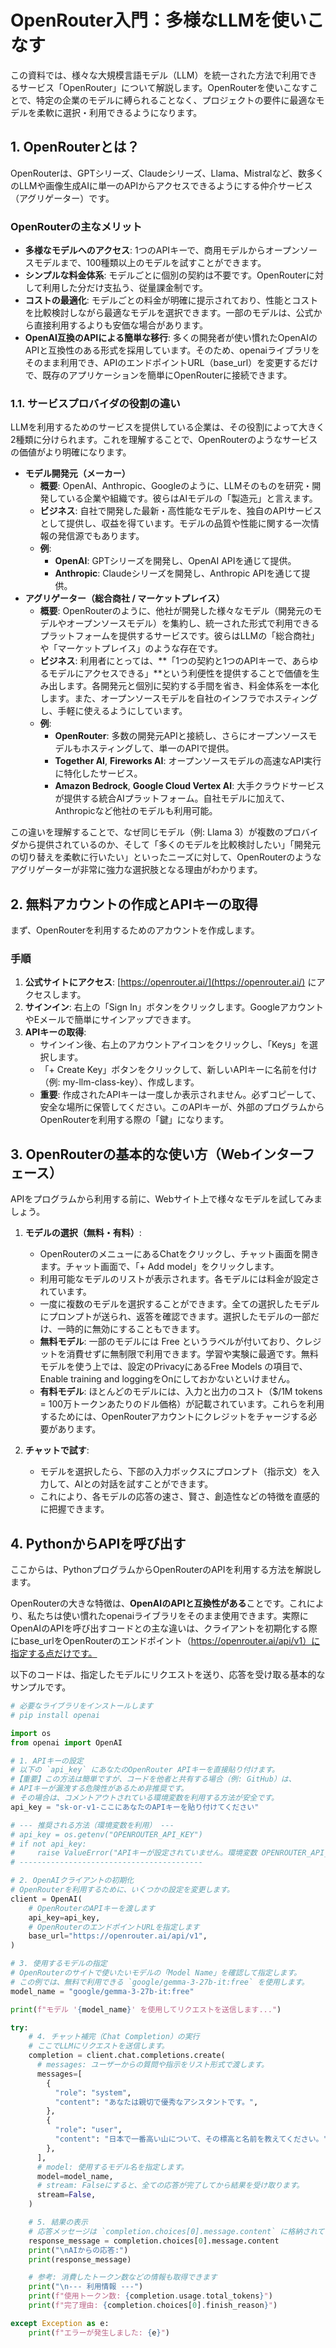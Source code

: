 # **OpenRouter入門：多様なLLMを使いこなす**

この資料では、様々な大規模言語モデル（LLM）を統一された方法で利用できるサービス「OpenRouter」について解説します。OpenRouterを使いこなすことで、特定の企業のモデルに縛られることなく、プロジェクトの要件に最適なモデルを柔軟に選択・利用できるようになります。

## **1. OpenRouterとは？**

OpenRouterは、GPTシリーズ、Claudeシリーズ、Llama、Mistralなど、数多くのLLMや画像生成AIに単一のAPIからアクセスできるようにする仲介サービス（アグリゲーター）です。

### **OpenRouterの主なメリット**

* **多様なモデルへのアクセス**: 1つのAPIキーで、商用モデルからオープンソースモデルまで、100種類以上のモデルを試すことができます。  
* **シンプルな料金体系**: モデルごとに個別の契約は不要です。OpenRouterに対して利用した分だけ支払う、従量課金制です。  
* **コストの最適化**: モデルごとの料金が明確に提示されており、性能とコストを比較検討しながら最適なモデルを選択できます。一部のモデルは、公式から直接利用するよりも安価な場合があります。  
* **OpenAI互換のAPIによる簡単な移行**: 多くの開発者が使い慣れたOpenAIのAPIと互換性のある形式を採用しています。そのため、openaiライブラリをそのまま利用でき、APIのエンドポイントURL（base_url）を変更するだけで、既存のアプリケーションを簡単にOpenRouterに接続できます。

### **1.1. サービスプロバイダの役割の違い**

LLMを利用するためのサービスを提供している企業は、その役割によって大きく2種類に分けられます。これを理解することで、OpenRouterのようなサービスの価値がより明確になります。

* **モデル開発元（メーカー）**  
  * **概要**: OpenAI、Anthropic、Googleのように、LLMそのものを研究・開発している企業や組織です。彼らはAIモデルの「製造元」と言えます。  
  * **ビジネス**: 自社で開発した最新・高性能なモデルを、独自のAPIサービスとして提供し、収益を得ています。モデルの品質や性能に関する一次情報の発信源でもあります。  
  * **例**:  
    * **OpenAI**: GPTシリーズを開発し、OpenAI APIを通じて提供。  
    * **Anthropic**: Claudeシリーズを開発し、Anthropic APIを通じて提供。  
* **アグリゲーター（総合商社 / マーケットプレイス）**  
  * **概要**: OpenRouterのように、他社が開発した様々なモデル（開発元のモデルやオープンソースモデル）を集約し、統一された形式で利用できるプラットフォームを提供するサービスです。彼らはLLMの「総合商社」や「マーケットプレイス」のような存在です。  
  * **ビジネス**: 利用者にとっては、**「1つの契約と1つのAPIキーで、あらゆるモデルにアクセスできる」**という利便性を提供することで価値を生み出します。各開発元と個別に契約する手間を省き、料金体系を一本化します。また、オープンソースモデルを自社のインフラでホスティングし、手軽に使えるようにしています。  
  * **例**:  
    * **OpenRouter**: 多数の開発元APIと接続し、さらにオープンソースモデルもホスティングして、単一のAPIで提供。  
    * **Together AI**, **Fireworks AI**: オープンソースモデルの高速なAPI実行に特化したサービス。  
    * **Amazon Bedrock**, **Google Cloud Vertex AI**: 大手クラウドサービスが提供する統合AIプラットフォーム。自社モデルに加えて、Anthropicなど他社のモデルも利用可能。

この違いを理解することで、なぜ同じモデル（例: Llama 3）が複数のプロバイダから提供されているのか、そして「多くのモデルを比較検討したい」「開発元の切り替えを柔軟に行いたい」といったニーズに対して、OpenRouterのようなアグリゲーターが非常に強力な選択肢となる理由がわかります。

## **2. 無料アカウントの作成とAPIキーの取得**

まず、OpenRouterを利用するためのアカウントを作成します。

### **手順**

1. **公式サイトにアクセス**: [https://openrouter.ai/](https://openrouter.ai/) にアクセスします。  
2. **サインイン**: 右上の「Sign In」ボタンをクリックします。GoogleアカウントやEメールで簡単にサインアップできます。  
3. **APIキーの取得**:  
   * サインイン後、右上のアカウントアイコンをクリックし、「Keys」を選択します。  
   * 「+ Create Key」ボタンをクリックして、新しいAPIキーに名前を付け（例: my-llm-class-key）、作成します。  
   * **重要**: 作成されたAPIキーは一度しか表示されません。必ずコピーして、安全な場所に保管してください。このAPIキーが、外部のプログラムからOpenRouterを利用する際の「鍵」になります。

## **3. OpenRouterの基本的な使い方（Webインターフェース）**

APIをプログラムから利用する前に、Webサイト上で様々なモデルを試してみましょう。

1. **モデルの選択（無料・有料）**:  
   * OpenRouterのメニューにあるChatをクリックし、チャット画面を開きます。チャット画面で、「+ Add model」をクリックします。  
   * 利用可能なモデルのリストが表示されます。各モデルには料金が設定されています。  
   * 一度に複数のモデルを選択することができます。全ての選択したモデルにプロンプトが送られ、返答を確認できます。選択したモデルの一部だけ、一時的に無効にすることもできます。
   * **無料モデル**: 一部のモデルには Free というラベルが付いており、クレジットを消費せずに無制限で利用できます。学習や実験に最適です。無料モデルを使う上では、設定のPrivacyにあるFree Models の項目で、Enable training and loggingをOnにしておかないといけません。  
   * **有料モデル**: ほとんどのモデルには、入力と出力のコスト（$/1M tokens = 100万トークンあたりのドル価格）が記載されています。これらを利用するためには、OpenRouterアカウントにクレジットをチャージする必要があります。  

2. **チャットで試す**:  
   * モデルを選択したら、下部の入力ボックスにプロンプト（指示文）を入力して、AIとの対話を試すことができます。  
   * これにより、各モデルの応答の速さ、賢さ、創造性などの特徴を直感的に把握できます。

## **4. PythonからAPIを呼び出す**

ここからは、PythonプログラムからOpenRouterのAPIを利用する方法を解説します。

OpenRouterの大きな特徴は、**OpenAIのAPIと互換性がある**ことです。これにより、私たちは使い慣れたopenaiライブラリをそのまま使用できます。実際にOpenAIのAPIを呼び出すコードとの主な違いは、クライアントを初期化する際にbase_urlをOpenRouterのエンドポイント（https://openrouter.ai/api/v1）に指定する点だけです。

以下のコードは、指定したモデルにリクエストを送り、応答を受け取る基本的なサンプルです。
```python
# 必要なライブラリをインストールします  
# pip install openai

import os  
from openai import OpenAI

# 1. APIキーの設定  
# 以下の `api_key` にあなたのOpenRouter APIキーを直接貼り付けます。  
#【重要】この方法は簡単ですが、コードを他者と共有する場合（例: GitHub）は、  
# APIキーが漏洩する危険性があるため非推奨です。  
# その場合は、コメントアウトされている環境変数を利用する方法が安全です。  
api_key = "sk-or-v1-ここにあなたのAPIキーを貼り付けてください"

# --- 推奨される方法（環境変数を利用） ---  
# api_key = os.getenv("OPENROUTER_API_KEY")  
# if not api_key:  
#     raise ValueError("APIキーが設定されていません。環境変数 OPENROUTER_API_KEY を設定してください。")  
# -----------------------------------------

# 2. OpenAIクライアントの初期化  
# OpenRouterを利用するために、いくつかの設定を変更します。  
client = OpenAI(  
    # OpenRouterのAPIキーを渡します  
    api_key=api_key,  
    # OpenRouterのエンドポイントURLを指定します  
    base_url="https://openrouter.ai/api/v1",  
)

# 3. 使用するモデルの指定  
# OpenRouterのサイトで使いたいモデルの「Model Name」を確認して指定します。  
# この例では、無料で利用できる `google/gemma-3-27b-it:free` を使用します。  
model_name = "google/gemma-3-27b-it:free"

print(f"モデル '{model_name}' を使用してリクエストを送信します...")

try:  
    # 4. チャット補完（Chat Completion）の実行  
    # ここでLLMにリクエストを送信します。  
    completion = client.chat.completions.create(  
      # messages: ユーザーからの質問や指示をリスト形式で渡します。  
      messages=[  
        {  
          "role": "system",  
          "content": "あなたは親切で優秀なアシスタントです。",  
        },  
        {  
          "role": "user",  
          "content": "日本で一番高い山について、その標高と名前を教えてください。",  
        },  
      ],  
      # model: 使用するモデル名を指定します。  
      model=model_name,  
      # stream: Falseにすると、全ての応答が完了してから結果を受け取ります。  
      stream=False,  
    )

    # 5. 結果の表示  
    # 応答メッセージは `completion.choices[0].message.content` に格納されています。  
    response_message = completion.choices[0].message.content  
    print("\nAIからの応答:")  
    print(response_message)

    # 参考: 消費したトークン数などの情報も取得できます  
    print("\n--- 利用情報 ---")  
    print(f"使用トークン数: {completion.usage.total_tokens}")  
    print(f"完了理由: {completion.choices[0].finish_reason}")

except Exception as e:  
    print(f"エラーが発生しました: {e}")  
```
